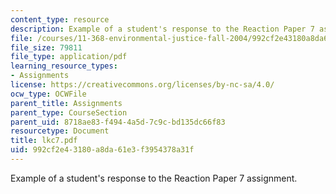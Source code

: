 ```yaml
---
content_type: resource
description: Example of a student's response to the Reaction Paper 7 assignment.
file: /courses/11-368-environmental-justice-fall-2004/992cf2e43180a8da61e3f3954378a31f_lkc7.pdf
file_size: 79811
file_type: application/pdf
learning_resource_types:
- Assignments
license: https://creativecommons.org/licenses/by-nc-sa/4.0/
ocw_type: OCWFile
parent_title: Assignments
parent_type: CourseSection
parent_uid: 8718ae83-f494-4a5d-7c9c-bd135dc66f83
resourcetype: Document
title: lkc7.pdf
uid: 992cf2e4-3180-a8da-61e3-f3954378a31f
---
```

Example of a student's response to the Reaction Paper 7 assignment.